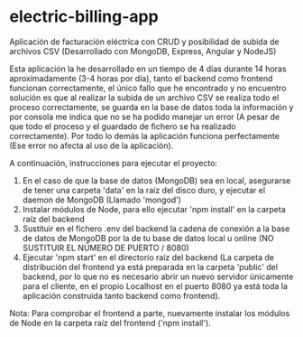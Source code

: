 # electric-billing-app
Aplicación de facturación eléctrica con CRUD y posibilidad de subida de archivos CSV (Desarrollado con MongoDB, Express, Angular y NodeJS)

Esta aplicación la he desarrollado en un tiempo de 4 días durante 14 horas aproximadamente (3-4 horas por día), tanto el backend como frontend funcionan correctamente, el único fallo que he encontrado y no encuentro solución es que al realizar la subida de un archivo CSV se realiza todo el proceso correctamente, se guarda en la base de datos toda la información y por consola me indica que no se ha podido manejar un error (A pesar de que todo el proceso y el guardado de fichero se ha realizado correctamente). Por todo lo demás la aplicación funciona perfectamente (Ese error no afecta al uso de la aplicación).

A continuación, instrucciones para ejecutar el proyecto:

1. En el caso de que la base de datos (MongoDB) sea en local, asegurarse de tener una carpeta 'data' en la raíz del disco duro, y ejecutar el daemon de MongoDB (Llamado 'mongod')
2. Instalar módulos de Node, para ello ejecutar 'npm install' en la carpeta raíz del backend
3. Sustituir en el fichero .env del backend la cadena de conexión a la base de datos de MongoDB por la de tu base de datos local u online (NO SUSTITUIR EL NÚMERO DE PUERTO / 8080)
4. Ejecutar 'npm start' en el directorio raíz del backend (La carpeta de distribución del frontend ya está preparada en la carpeta 'public' del backend, por lo que no es necesario abrir un nuevo servidor únicamente para el cliente, en el propio Localhost en el puerto 8080 ya está toda la aplicación construida tanto backend como frontend).

Nota: Para comprobar el frontend a parte, nuevamente instalar los módulos de Node en la carpeta raíz del frontend ('npm install').
